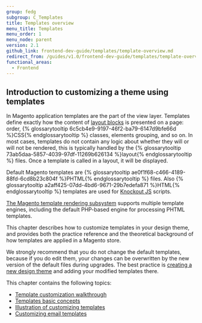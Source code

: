 ```yaml
---
group: fedg
subgroup: C_Templates
title: Templates overview
menu_title: Templates
menu_order: 1
menu_node: parent
version: 2.1
github_link: frontend-dev-guide/templates/template-overview.md
redirect_from: /guides/v1.0/frontend-dev-guide/templates/template-overview.html
functional_areas:
  - Frontend
---
```


## Introduction to customizing a theme using templates


In Magento application templates are the part of the view layer. Templates define exactly how the content of <a href="{{ page.baseurl }}/frontend-dev-guide/layouts/layout-overview.html" target="_blank">layout blocks</a> is presented on a page: order, {% glossarytooltip 6c5cb4e9-9197-46f2-ba79-6147d9bfe66d %}CSS{% endglossarytooltip %} classes, elements grouping, and so on.
In most cases, templates do not contain any logic about whether they will or will not be rendered, this is typically handled by the {% glossarytooltip 73ab5daa-5857-4039-97df-11269b626134 %}layout{% endglossarytooltip %} files. Once a template is called in a layout, it will be displayed.

Default Magento templates are {% glossarytooltip ae0f1f68-c466-4189-88fd-6cd8b23c804f %}PHTML{% endglossarytooltip %} files. Also {% glossarytooltip a2aff425-07dd-4bd6-9671-29b7edefa871 %}HTML{% endglossarytooltip %} templates are used for [Knockout JS](http://knockoutjs.com/index.html) scripts.

<div class="bs-callout bs-callout-info" id="info">
<span class="glyphicon-class">
 <p><a href="{{ page.baseurl }}/frontend-dev-guide/templates/template-overview.html" target="_blank">The Magento template rendering subsystem</a> supports multiple template engines, including the default PHP-based engine for processing PHTML templates.</p></span>
</div>

This chapter describes how to customize templates in your design theme, and provides both the practice reference and the theoretical background of how templates are applied in a Magento store.


We strongly recommend that you do not change the default templates, because if you do edit them, your changes can be overwritten by the new version of the default files during upgrades.
The best practice is <a href="{{ page.baseurl }}/frontend-dev-guide/themes/theme-create.html" target="_blank">creating a new design theme</a> and adding your modified templates there.

This chapter contains the following topics:

* <a href="{{ page.baseurl }}/frontend-dev-guide/templates/template-walkthrough.html" target="_blank">Template customization walkthrough</a>
* <a href="{{ page.baseurl }}/frontend-dev-guide/templates/template-override.html" target="_blank">Templates basic concepts</a>
* <a href="{{ page.baseurl }}/frontend-dev-guide/templates/template-sample.html" target="_blank">Illustration of customizing templates</a>
* <a href="{{ page.baseurl }}/frontend-dev-guide/templates/template-email.html" target="_blank">Customizing email templates</a>
